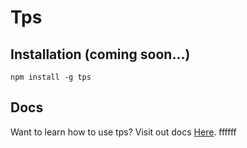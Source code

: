 # Tps

## Installation (coming soon...)

```
npm install -g tps
```

## Docs

Want to learn how to use tps? Visit out docs [Here](./docs/readme.md).
ffffff
